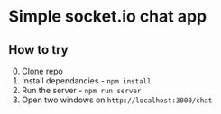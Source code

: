 # Simple socket.io chat app

## How to try

0. Clone repo
0. Install dependancies - `npm install`
0. Run the server - `npm run server`
0. Open two windows on `http://localhost:3000/chat`
